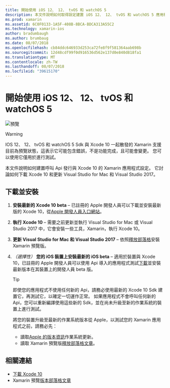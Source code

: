 ```yaml
---
title: 開始使用 iOS 12、 12、 tvOS 和 watchOS 5
description: 本文件說明如何取得設定建置 iOS 12、 12、 tvOS 和 watchOS 5 應用程式與 Xamarin。 它討論如何下載 Xcode 10 和更新 Visual Studio for Mac 和 Visual Studio 2017。
ms.prod: xamarin
ms.assetid: 6C0F0133-1A5F-408B-8BCA-BDCA313A55C2
ms.technology: xamarin-ios
author: bradumbaugh
ms.author: brumbaug
ms.date: 08/07/2018
ms.openlocfilehash: cb84ddc646933d253ca72fe8f9f581364aab698b
ms.sourcegitcommit: 12d48cdf99f0d916536d562e137d0e840d818fa1
ms.translationtype: MT
ms.contentlocale: zh-TW
ms.lasthandoff: 08/07/2018
ms.locfileid: "39615170"
---
```

# <a name="getting-started-with-ios-12-tvos-12-and-watchos-5"></a>開始使用 iOS 12、 12、 tvOS 和 watchOS 5

![預覽](~/media/shared/preview.png)

> [!WARNING]
> IOS 12、 12、 tvOS 和 watchOS 5 Sdk 與 Xcode 10 一起散發的 Xamarin 支援目前為預覽狀態，這表示它可能包含錯誤，不是功能完成，且可能會變更。 您可以使用它僅用於進行測試。

本文件說明如何建置呼叫 Api 發行與 Xcode 10 的 Xamarin 應用程式設定。 它討論如何下載 Xcode 10 和更新 Visual Studio for Mac 和 Visual Studio 2017。

## <a name="download-and-install"></a>下載並安裝

1. **安裝最新的 Xcode 10 beta** – 已註冊的 Apple 開發人員可以下載並安裝最新版的 Xcode 10，從[Apple 開發人員入口網站](https://developer.apple.com/download/)。

2. **執行 Xcode 10** – 需要之前更新並執行 Visual Studio for Mac 或 Visual Studio 2017 中，它會安裝一些工具，Xamarin，執行 Xcode 10。

3. **更新 Visual Studio for Mac 和 Visual Studio 2017** – 依照[釋放部落格](https://releases.xamarin.com/preview-release-xcode-10-beta-5/)安裝 Xamarin 預覽版。

4. _（選擇性）_ **您的 iOS 裝置上安裝最新的 iOS beta** – 適用於裝置與 Xcode 10，已註冊的 Apple 開發人員可以使用 Api 導入的應用程式測試[下載](https://developer.apple.com/download)並安裝最新版本在其裝置上的開發人員 beta 版。

   > [!TIP]
   > 即使您的應用程式不使用任何新的 Api，請務必使用最新的 Xcode 10 Sdk 建置它，再測試它，以確定一切運作正常。 如果應用程式不會呼叫任何新的 Api，您可以重新編譯使用這些新的 Sdk，並在尚未升級至新的作業系統的裝置上進行測試。
   >
   > 將您的裝置升級至最新的作業系統版本從 Apple，以測試您的 Xamarin 應用程式之前，請務必先：
   >
   > - 讀取[Apple 的版本資訊](https://developer.apple.com/download/)作業系統更新。
   > - 讀取 Xamarin 預覽版[釋放部落格文章](https://releases.xamarin.com/preview-release-xcode-10-beta-5/)。

## <a name="related-links"></a>相關連結

- [下載 Xcode 10](https://developer.apple.com/download/)
- Xamarin 預覽[版本部落格文章](https://releases.xamarin.com/preview-release-xcode-10-beta-5/)
